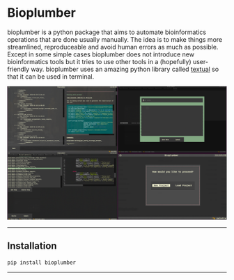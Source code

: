 # Bioplumber



bioplumber is a python package that aims to automate bioinformatics operations that are done usually manually. The idea is to make things more streamlined, reproduceable and avoid human errors as much as possible. Except in some simple cases bioplumber does not introduce new bioinformatics tools but it tries to use other tools in a (hopefully) user-friendly way. bioplumber uses an amazing python library called [textual](https://github.com/Textualize/textual) so that it can be used in terminal.

![bioplumber](all.png)

--------------
## Installation

```bash
pip install bioplumber
```
--------------


